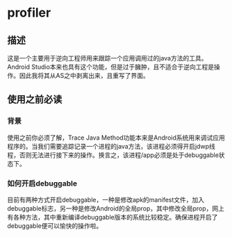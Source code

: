 # profiler

## 描述
这是一个主要用于逆向工程师用来跟踪一个应用调用过的java方法的工具。Android Studio本来也具有这个功能，但是过于臃肿，且不适合于逆向工程是操作。因此我将其从AS之中剥离出来，且重写了界面。

## 使用之前必读

### 背景
使用之前你必须了解，Trace Java Method功能本来是Android系统用来调试应用程序的。当我们需要追踪记录一个进程的java方法，该进程必须得开启jdwp线程，否则无法进行接下来的操作。换言之，该进程/app必须是处于debuggable状态下。

### 如何开启debuggable
目前有两种方式开启debuggable，一种是修改apk的manifest文件，加入debuggable标志，另一种是修改Android的全局prop，其中修改全局prop，网上有各种方法，其中重新编译debuggable版本的系统比较稳定。确保进程开启了debuggable便可以愉快的操作啦。
